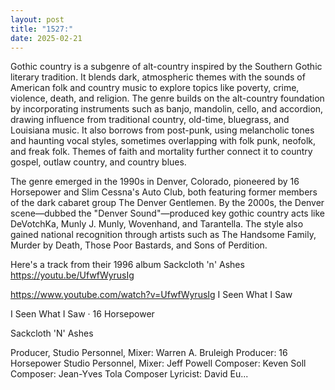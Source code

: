 ```yaml
---
layout: post
title: "1527:"
date: 2025-02-21
---
```


Gothic country is a subgenre of alt-country inspired by the Southern Gothic literary tradition. It blends dark, atmospheric themes with the sounds of American folk and country music to explore topics like poverty, crime, violence, death, and religion. The genre builds on the alt-country foundation by incorporating instruments such as banjo, mandolin, cello, and accordion, drawing influence from traditional country, old-time, bluegrass, and Louisiana music. It also borrows from post-punk, using melancholic tones and haunting vocal styles, sometimes overlapping with folk punk, neofolk, and freak folk. Themes of faith and mortality further connect it to country gospel, outlaw country, and country blues.

The genre emerged in the 1990s in Denver, Colorado, pioneered by 16 Horsepower and Slim Cessna's Auto Club, both featuring former members of the dark cabaret group The Denver Gentlemen. By the 2000s, the Denver scene—dubbed the "Denver Sound"—produced key gothic country acts like DeVotchKa, Munly J. Munly, Wovenhand, and Tarantella. The style also gained national recognition through artists such as The Handsome Family, Murder by Death, Those Poor Bastards, and Sons of Perdition.

Here's a track from their 1996 album Sackcloth 'n' Ashes
https://youtu.be/UfwfWyrusIg

https://www.youtube.com/watch?v=UfwfWyrusIg
I Seen What I Saw

I Seen What I Saw · 16 Horsepower

Sackcloth 'N' Ashes



Producer, Studio  Personnel, Mixer: Warren A. Bruleigh
Producer: 16 Horsepower
Studio  Personnel, Mixer: Jeff Powell
Composer: Keven Soll
Composer: Jean-Yves Tola
Composer  Lyricist: David Eu...
